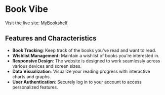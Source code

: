 <!-- # React + Vite

This template provides a minimal setup to get React working in Vite with HMR and some ESLint rules.

Currently, two official plugins are available:

- [@vitejs/plugin-react](https://github.com/vitejs/vite-plugin-react/blob/main/packages/plugin-react/README.md) uses [Babel](https://babeljs.io/) for Fast Refresh
- [@vitejs/plugin-react-swc](https://github.com/vitejs/vite-plugin-react-swc) uses [SWC](https://swc.rs/) for Fast Refresh -->
 


# Book Vibe

Visit the live site: [MyBookshelf](https://66059209cf449123b17bd55d--legendary-pastelito-89c6cd.netlify.app)

## Features and Characteristics

- **Book Tracking**: Keep track of the books you've read and want to read.
- **Wishlist Management**: Maintain a wishlist of books you're interested in.
- **Responsive Design**: The website is designed to work seamlessly across various devices and screen sizes.
- **Data Visualization**: Visualize your reading progress with interactive charts and graphs.
- **User Authentication**: Securely log in to your account to access personalized features.
